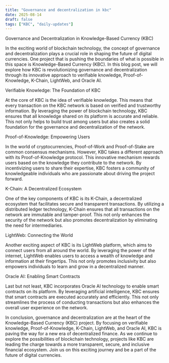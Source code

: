 ```yaml
---
title: "Governance and decentralization in kbc"
date: 2025-08-14
draft: false
tags: ["KBC", "daily-updates"]
---
```


Governance and Decentralization in Knowledge-Based Currency (KBC)

In the exciting world of blockchain technology, the concept of governance and decentralization plays a crucial role in shaping the future of digital currencies. One project that is pushing the boundaries of what is possible in this space is Knowledge-Based Currency (KBC). In this blog post, we will explore how KBC is revolutionizing governance and decentralization through its innovative approach to verifiable knowledge, Proof-of-Knowledge, K-Chain, LightWeb, and Oracle AI.

Verifiable Knowledge: The Foundation of KBC

At the core of KBC is the idea of verifiable knowledge. This means that every transaction on the KBC network is based on verified and trustworthy information. By leveraging the power of blockchain technology, KBC ensures that all knowledge shared on its platform is accurate and reliable. This not only helps to build trust among users but also creates a solid foundation for the governance and decentralization of the network.

Proof-of-Knowledge: Empowering Users

In the world of cryptocurrencies, Proof-of-Work and Proof-of-Stake are common consensus mechanisms. However, KBC takes a different approach with its Proof-of-Knowledge protocol. This innovative mechanism rewards users based on the knowledge they contribute to the network. By incentivizing users to share their expertise, KBC fosters a community of knowledgeable individuals who are passionate about driving the project forward.

K-Chain: A Decentralized Ecosystem

One of the key components of KBC is its K-Chain, a decentralized ecosystem that facilitates secure and transparent transactions. By utilizing a distributed ledger technology, K-Chain ensures that all transactions on the network are immutable and tamper-proof. This not only enhances the security of the network but also promotes decentralization by eliminating the need for intermediaries.

LightWeb: Connecting the World

Another exciting aspect of KBC is its LightWeb platform, which aims to connect users from all around the world. By leveraging the power of the internet, LightWeb enables users to access a wealth of knowledge and information at their fingertips. This not only promotes inclusivity but also empowers individuals to learn and grow in a decentralized manner.

Oracle AI: Enabling Smart Contracts

Last but not least, KBC incorporates Oracle AI technology to enable smart contracts on its platform. By leveraging artificial intelligence, KBC ensures that smart contracts are executed accurately and efficiently. This not only streamlines the process of conducting transactions but also enhances the overall user experience on the network.

In conclusion, governance and decentralization are at the heart of the Knowledge-Based Currency (KBC) project. By focusing on verifiable knowledge, Proof-of-Knowledge, K-Chain, LightWeb, and Oracle AI, KBC is paving the way for a new era of decentralized finance. As we continue to explore the possibilities of blockchain technology, projects like KBC are leading the charge towards a more transparent, secure, and inclusive financial ecosystem. Join us on this exciting journey and be a part of the future of digital currencies.
